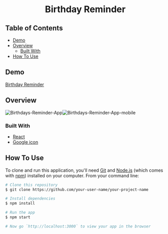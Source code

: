 <h1 align="center">Birthday Reminder</h1>
   
  
<!-- TABLE OF CONTENTS -->

## Table of Contents

- [Demo](#demo)
- [Overview](#overview)
  - [Built With](#built-with)
- [How To Use](#how-to-use)

<!-- DEMO -->

## Demo

[Birthday Reminder]()

<!-- OVERVIEW -->

## Overview

![Birthdays-Reminder-App](https://user-images.githubusercontent.com/66724598/148105268-08e750f1-444e-4a54-b161-559d0c116065.png)![Birthdays-Reminder-App-mobile](https://user-images.githubusercontent.com/66724598/148105278-1a31fe69-de29-49ab-91ea-a0416b35737e.png)

### Built With

- [React](https://reactjs.org/)
- [Google icon](https://fonts.google.com/icons)

## How To Use

To clone and run this application, you'll need [Git](https://git-scm.com) and [Node.js](https://nodejs.org/en/download/) (which comes with [npm](http://npmjs.com)) installed on your computer. From your command line:

```bash
# Clone this repository
$ git clone https://github.com/your-user-name/your-project-name

# Install dependencies
$ npm install

# Run the app
$ npm start

# Now go `http://localhost:3000` to view your app in the browser
```
